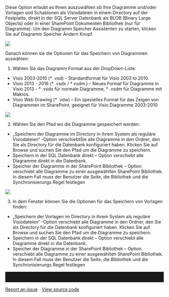 Diese Option erlaubt es Ihnen auszuwählen ob Ihre Diagramme und/oder Vorlagen und Schablonen als Visiodateien in einem Directory auf der Festplatte, direkt in der SQL Server Datenbank als BLOB (Binary Large Objects) oder in einer SharePoint Dokumenten Bibliothek (nur für Diagramme). Um den Diagramm Speicher Assistenten zu starten, klicken Sie auf Diagramm Speicher Ändern Knopf. 

![](//images.ctfassets.net/utx1h0gfm1om/5sP3NBhpbUKgc2IqUSikm8/2ad32a9554a82bb420835ffc92e438d5/329366.png)


Danach können sie die Optionen für das Speichern von Diagrammen auswählen: 
1.	Wählen Sie das Diagramm Format aus der DropDown-Liste:
  -	Visio 2003-2010 (* .vsd) – Standardformat für Visio 2003 to 2010.
  - Visio 2013 - 2016 (* .vsdx / * vsdm.) – Neues Format für Diagramme in Visio 2013 - * .vsdx für normale Diagramme, * .vsdm für Diagramme mit Makros.
  -	Visio Web Drawing (* .vdw) – Ein spezielles Format für das Zeigen von Diagrammen im SharePoint, geeignet für Visio Diagramme 2003-2010


![](//images.ctfassets.net/utx1h0gfm1om/6bpLDIs30AC6wKOEq262wE/98315bf1ce8da097a74c8725e52d6d9b/329377.png)

     
2.	Wählen Sie den Pfad wo die Diagramme gespeichert werden:
  -	„Speichern der Diagramme im Directory in ihrem System als reguläre Visiodateien“ -Option verschiebtSie alle Diagramme in den Ordner, den Sie als Directory für die Datenbank konfiguriert haben. Klicken Sie auf Browse und suchen Sie den Pfad um die Diagramme zu speichern. 
  -	Speichern in der SQL Datenbank direkt – Option verschiebt alle Diagramme direkt in die Datenbank. 
  -	Speicher der Diagramme in der SharePoint Bibliothek – Option verschiebt alle Diagramme zu einer ausgewählten SharePoint Bibliothek. In diesem Fall muss der Benutzer die Seite, die Bibliothek und die Synchronisierungs Regel festlegen

        


![](//images.ctfassets.net/utx1h0gfm1om/cuWqtvyGS4CGoES2go4CQ/3f3c6ec08164d6b3735656d1d0aeafd0/329386.png)
          
3.	In dem Fenster können Sie die Optionen für das Speichern von Vorlagen finden:
  -	„Speichern der Vorlagen im Directory in ihrem System als reguläre Visiodateien“ -Option verschiebt alle Diagramme in den Ordner, den Sie als Directory für die Datenbank konfiguriert haben. Klicken Sie auf Browse und suchen Sie den Pfad um die Diagramme zu speichern. 
  -	Speichern in der SQL Datenbank direkt – Option verschiebt alle Diagramme direkt in die Datenbank. 
  -	Speicher der Diagramme in der SharePoint Bibliothek – Option verschiebt alle Diagramme zu einer ausgewählten SharePoint Bibliothek. In diesem Fall muss der Benutzer die Seite, die Bibliothek und die Synchronisierungs Regel festlegen


     



<hr style="padding-top:2rem" />
<a href="https://github.com/process4/docs/issues" target="_blank" class="bgw btn btn-primary btn-lg shadow-sm">Report an issue</a>
<a href="https://github.com/process4/docs" target="_blank" class="bgw btn btn-primary btn-lg shadow-sm" style="margin-left:10px;">View source code</a>